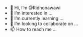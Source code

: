 - 👋 Hi, I’m @Ridhonawawi
- 👀 I’m interested in ...
- 🌱 I’m currently learning ...
- 💞️ I’m looking to collaborate on ...
- 📫 How to reach me ...

<!---
Ridhonawawi/Ridhonawawi is a ✨ special ✨ repository because its `README.md` (this file) appears on your GitHub profile.
You can click the Preview link to take a look at your changes.
--->
